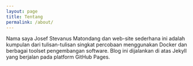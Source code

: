```yaml
---
layout: page
title: Tentang
permalink: /about/
---
```


Nama saya Josef Stevanus Matondang dan web-site sederhana ini adalah kumpulan dari tulisan-tulisan singkat percobaan menggunakan Docker dan berbagai toolset pengembangan software. Blog ini dijalankan di atas Jekyll yang berjalan pada platform GitHub Pages.
